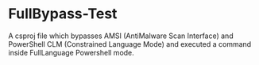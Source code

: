 # FullBypass-Test
A csproj file which bypasses AMSI (AntiMalware Scan Interface) and PowerShell CLM (Constrained Language Mode) and executed a command inside FullLanguage Powershell mode.
